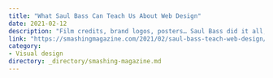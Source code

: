```yaml
---
title: "What Saul Bass Can Teach Us About Web Design"
date: 2021-02-12
description: "Film credits, brand logos, posters… Saul Bass did it all, and the principles that informed his work are just as valuable now as they were 50 years ago."
link: "https://smashingmagazine.com/2021/02/saul-bass-teach-web-design/"
category:
- Visual design
directory: _directory/smashing-magazine.md
---
```

